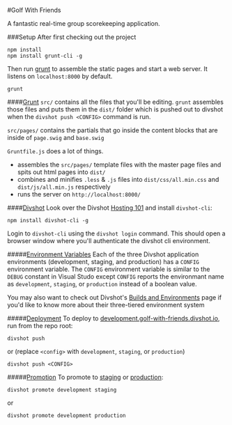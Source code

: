 #Golf With Friends

A fantastic real-time group scorekeeping application.


###Setup
After first checking out the project 
```
npm install
npm install grunt-cli -g
```

Then run [grunt](http://gruntjs.com/) to assemble the static pages and start a web server.  It listens on `localhost:8000` by default.
```
grunt
```

####[Grunt](http://gruntjs.com/)
`src/` contains all the files that you'll be editing.  `grunt` assembles those files and puts them in the `dist/` folder which is pushed out to divshot when the `divshot push <CONFIG>` command is run.

`src/pages/` contains the partials that go inside the content blocks that are inside of `page.swig` and `base.swig`

`Gruntfile.js` does a lot of things.
+ assembles the `src/pages/` template files with the master page files and spits out html pages into `dist/`
+ combines and minifies `.less` & `.js` files into `dist/css/all.min.css` and `dist/js/all.min.js` respectively
+ runs the server on `http://localhost:8000/`

####[Divshot](https://divshot.com/)
Look over the Divshot [Hosting 101](http://docs.divshot.com/guides/getting-started) and install `divshot-cli`:

```
npm install divshot-cli -g
```

Login to `divshot-cli` using the `divshot login` command.  This should open a browser window where you'll authenticate the divshot cli environment.

#####[Environment Variables](http://docs.divshot.com/guides/environment-variables)
Each of the three Divshot application environments (development, staging, and production) has a `CONFIG` environment variable.  The `CONFIG` environment variable is similar to the `DEBUG` constant in Visual Studo except `CONFIG` reports the environmant name as `development`, `staging`, or `production` instead of a boolean value.

You may also want to check out Divshot's [Builds and Environments](http://docs.divshot.com/guides/builds) page if you'd like to know more about their three-tiered environment system

#####[Deployment](http://docs.divshot.com/guides/builds#deploying-to-an-environment)
To deploy to [development.golf-with-friends.divshot.io](http://development.golf-with-friends.divshot.io/), run from the repo root:
```
divshot push
```
or (replace `<config>` with `development`, `staging`, or `production`)
```
divshot push <CONFIG>
```

#####[Promotion](http://docs.divshot.com/guides/builds#promoting-builds-and-rollback)
To promote to [staging](http://staging.golf-with-friends.divshot.io/) or [production](http://golf-with-friends.divshot.io/):
```
divshot promote development staging
```
or
```
divshot promote development production
```
